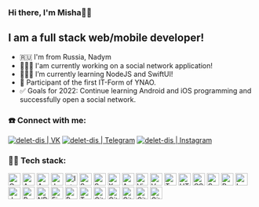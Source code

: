 ### Hi there, I'm Misha🖖🏼

## I am a full stack web/mobile developer!
- 🇷🇺 I'm from Russia, Nadym
- 👨🏻‍💻 I'am currently working on a social network application!
- 👨🏻‍🎓 I’m currently learning NodeJS and SwiftUI!
- 🚀 Participant of the first IT-Form of YNAO.
- ✅ Goals for 2022: Continue learning Android and iOS programming and successfully open a social network.


### ☎️ Connect with me:

[<img alt="delet-dis | VK" src="https://img.shields.io/badge/-Vk-2D2F37.svg?logo=vk&style=for-the-badge" />][website]
[<img alt="delet-dis | Telegram" src="https://img.shields.io/badge/-Telegram-2CA5E0.svg?logo=telegram&style=for-the-badge" />][telegram]
[<img alt="delet-dis | Instagram" src="https://img.shields.io/badge/-Instagram-4c5df7.svg?logo=instagram&style=for-the-badge" />][instagram]


### 💪🏻 Tech stack:

[<img  alt="C" height="25px" src="https://img.shields.io/badge/-Kotlin-B24DFF.svg?logo=&style=for-the-badge" />][C]
[<img  alt="Android Jetpack" height="25px" src="https://img.shields.io/badge/-Android Jetpack-67C951.svg?logo=&style=for-the-badge" />][jetpack]
[<img  alt="Android Studio" height="25px" src="https://img.shields.io/badge/-Android%20studio-A4C639.svg?logo=&style=for-the-badge" />][android-studio]
[<img  alt="Java" height="25px" src="https://img.shields.io/badge/-Java-007396.svg?logo=&style=for-the-badge" />][java]
[<img  alt="Intellij Idea" height="25px" src="https://img.shields.io/badge/-Intellij%20idea-000000.svg?logo=&style=for-the-badge" />][idea]
[<img  alt="Swift" height="25px" src="https://img.shields.io/badge/-Swift-F04934.svg?logo=&style=for-the-badge" />][swift]
[<img  alt="SwiftUI" height="25px" src="https://img.shields.io/badge/-SwiftUI-1FCBFF.svg?logo=&style=for-the-badge" />][swiftui]
[<img  alt="Xcode" height="25px" src="https://img.shields.io/badge/-Xcode-2964D6.svg?logo=&style=for-the-badge" />][xcode]
[<img  alt="AppCode" height="25px" src="https://img.shields.io/badge/-AppCode-1CDA92.svg?logo=&style=for-the-badge" />][appcode]
[<img  alt="Visual Studio Code" height="25px" src="https://img.shields.io/badge/-Visual studio code-007ACC.svg?logo=&style=for-the-badge" />][vs-code]
[<img  alt="Vue" height="25px" src="https://img.shields.io/badge/-Vue-41B883.svg?logo=&style=for-the-badge" />][vue]
[<img  alt="TypeScript" height="25px" src="https://img.shields.io/badge/-TypeScript-2C7489.svg?logo=&style=for-the-badge" />][typescript]
[<img  alt="HTML5" height="25px" src="https://img.shields.io/badge/-Html5-E34F26.svg?logo=&style=for-the-badge" />][html5]
[<img  alt="CSS3" height="25px" src="https://img.shields.io/badge/-Css3-1572B6.svg?logo=&style=for-the-badge" />][css3]
[<img  alt="Sass" height="25px" src="https://img.shields.io/badge/-Sass-CC6699.svg?logo=&style=for-the-badge" />][sass]
[<img  alt="Pug" height="25px" src="https://img.shields.io/badge/-Pug-B36153.svg?logo=&style=for-the-badge" />][pug]
[<img  alt="Less" height="25px" src="https://img.shields.io/badge/-Less-234979.svg?logo=&style=for-the-badge" />][less]
[<img  alt="JavaScript" height="25x" src="https://img.shields.io/badge/-Javascript-F7DF1E.svg?logo=&style=for-the-badge" />][js]
[<img  alt="Parcel" height="25px" src="https://img.shields.io/badge/-Parcel-C78C62.svg?logo=&style=for-the-badge" />][parcel]
[<img  alt="NPM" height="25px" src="https://img.shields.io/badge/-Npm-CB3837.svg?logo=&style=for-the-badge" />][npm]
[<img  alt="Figma" height="25px" src="https://img.shields.io/badge/-Figma-0ACF83.svg?logo=&style=for-the-badge" />][figma]
[<img  alt="Postman" height="25px" src="https://img.shields.io/badge/-Postman-FD6F36.svg?logo=&style=for-the-badge"/>][postman]
[<img  alt="Travis CI" height="25px" src="https://img.shields.io/badge/-Travis ci-3EAAAF.svg?logo=&style=for-the-badge" />][travisci]
[<img  alt="Github actions" height="25px" src="https://img.shields.io/badge/-Github actions-2F6EFB.svg?logo=&style=for-the-badge" />][github-actions]
[<img  alt="Git" height = "25px" src="https://img.shields.io/badge/-Git-F05032.svg?logo=&style=for-the-badge" />][git]
[<img  alt="GitHub" height="25px" src="https://img.shields.io/badge/-Github-181717.svg?logo=&style=for-the-badge" />][github]
[<img  alt="GitHub" height="25px" src="https://img.shields.io/badge/-php-1CDA92.svg?logo=&style=for-the-badge" />][php]
[<img  alt="GitHub" height="25px" src="https://img.shields.io/badge/-sql-CB3837.svg?logo=&style=for-the-badge" />][sql]

<br/>
<br/>
<br/>
<br/>


[website]: https://vk.com/id455717947
[instagram]: https://instagram.com/
[second-fsd-task]: https://github.com/Erma4okmi/Erma4okmi
[telegram]: https://t.me/erm_ndm

[vs-code]: https://code.visualstudio.com
[html5]: https://dev.w3.org/html5/html-author
[css3]: https://www.w3.org/Style/CSS/specs.en.html
[sass]: https://sass-lang.com/
[js]: https://www.javascript.com/
[git]: https://git-scm.com/
[github]: https://github.com/
[parcel]: https://parceljs.org/
[figma]: https://www.figma.com/
[npm]: https://www.npmjs.com/
[less]: http://lesscss.org/
[pug]: https://pugjs.org/
[travisci]: https://travis-ci.org/
[idea]: https://www.jetbrains.com/idea/
[android-studio]: https://developer.android.com/studio
[C]: https://metanit.com/cpp/c/
[java]: https://www.java.com/
[php]: https://php.com/
[postman]: https://www.postman.com/
[jetpack]: https://developer.android.com/jetpack
[github-actions]: https://github.com/features/actions
[swift]: https://www.apple.com/swift/
[swiftui]: https://developer.apple.com/xcode/swiftui/
[xcode]: hhttps://developer.apple.com/xcode/
[appcode]: https://www.jetbrains.com/objc/
[vue]: https://vuejs.org
[typescript]: https://www.typescriptlang.org
[SQL]: https://www.mysql.com/
